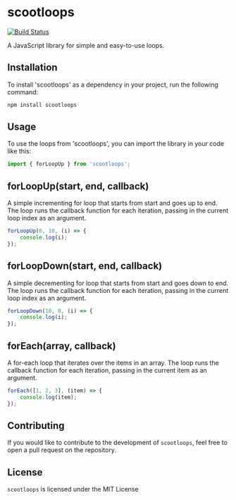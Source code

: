 # scootloops

<!-- [![Build Status](https://img.shields.io/npm/v/scootloops.svg)](https://www.npmjs.com/package/scootloops) -->

[![Build Status](https://img.shields.io/travis/user/repo/master.svg?style=flat-square)](https://travis-ci.org/PxPerfectMike/scootloops)

A JavaScript library for simple and easy-to-use loops.

## Installation

To install 'scootloops' as a dependency in your project, run the following command:

```bash
npm install scootloops
```

## Usage

To use the loops from 'scootloops', you can import the library in your code like this:

```javascript
import { forLoopUp } from 'scootloops';
```

## forLoopUp(start, end, callback)

A simple incrementing for loop that starts from start and goes up to end. The loop runs the callback function for each iteration, passing in the current loop index as an argument.

```javascript
forLoopUp(0, 10, (i) => {
	console.log(i);
});
```

## forLoopDown(start, end, callback)

A simple decrementing for loop that starts from start and goes down to end. The loop runs the callback function for each iteration, passing in the current loop index as an argument.

```javascript
forLoopDown(10, 0, (i) => {
	console.log(i);
});
```

## forEach(array, callback)

A for-each loop that iterates over the items in an array. The loop runs the callback function for each iteration, passing in the current item as an argument.

```javascript
forEach([1, 2, 3], (item) => {
	console.log(item);
});
```

## Contributing

If you would like to contribute to the development of `scootloops`, feel free to open a pull request on the repository.

## License

`scootloops` is licensed under the MIT License
